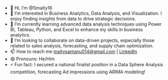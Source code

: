 - 👋 Hi, I’m @Smaity16
- 👀 I’m interested in Business Analytics, Data Analysis, and Visualization. I enjoy finding insights from data to drive strategic decisions.
- 🌱 I’m currently learning advanced data analysis techniques using Power BI, Tableau, Python, and Excel to enhance my skills in business analytics.
- 💞️ I’m looking to collaborate on data-driven projects, especially those related to sales analysis, forecasting, and supply chain optimization.
- 📫 How to reach me maitysantanu014@gmail.com | [LinkedIn](https://www.linkedin.com/in/santanu-maity1)
- 😄 Pronouns: He/Him
- ⚡ Fun fact: I secured a national finalist position in a Data Sphere Analysis competition, forecasting Ad impressions using ARIMA modeling!

<!---
Smaity16/Smaity16 is a ✨ special ✨ repository because its `README.md` (this file) appears on your GitHub profile.
You can click the Preview link to take a look at your changes.
--->
